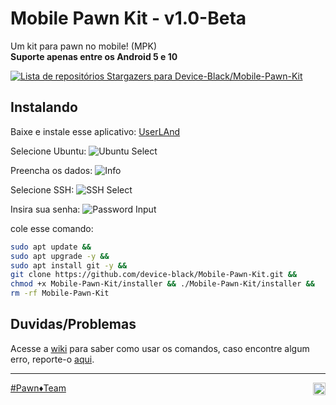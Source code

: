# Mobile Pawn Kit - v1.0-Beta

Um kit para pawn no mobile! (MPK) <br>
**Suporte apenas entre os Android 5 e 10**

[![Lista de repositórios Stargazers para Device-Black/Mobile-Pawn-Kit](https://reporoster.com/stars/Device-Black/Mobile-Pawn-Kit)](https://github.com/Device-Black/Mobile-Pawn-Kit/stargazers)

## Instalando

Baixe e instale esse aplicativo: [UserLAnd](https://www.mediafire.com/file/oig8r0gzw15jg0y/UserLAnd_2.8.3.apk/file)

Selecione Ubuntu:
![Ubuntu Select](https://github.com/Device-Black/Mobile-Pawn-Kit/raw/DeviceBlack/images/imagem_01.jpg)

Preencha os dados:
![Info](https://github.com/Device-Black/Mobile-Pawn-Kit/raw/DeviceBlack/images/imagem_02.jpg)

Selecione SSH:
![SSH Select](https://github.com/Device-Black/Mobile-Pawn-Kit/raw/DeviceBlack/images/imagem_03.jpg)

Insira sua senha:
![Password Input](https://github.com/Device-Black/Mobile-Pawn-Kit/raw/DeviceBlack/images/imagem_04.jpg)

cole esse comando:

```bash
sudo apt update &&
sudo apt upgrade -y &&
sudo apt install git -y &&
git clone https://github.com/device-black/Mobile-Pawn-Kit.git &&
chmod +x Mobile-Pawn-Kit/installer && ./Mobile-Pawn-Kit/installer &&
rm -rf Mobile-Pawn-Kit
```

## Duvidas/Problemas

Acesse a [wiki](https://github.com/Device-Black/Mobile-Pawn-Kit/wiki) para saber como usar os comandos, 
caso encontre algum erro, reporte-o 
[aqui](https://github.com/Device-Black/Mobile-Pawn-Kit/issues).

<hr>

[#Pawn♦️Team](https://discord.io/PawnTeam)
<a href="https://discord.io/PawnTeam"><img align="right" alt="PawnTeam - Discord" width="20px" src="https://img.icons8.com/color/512/discord--v2.png" /></a>
